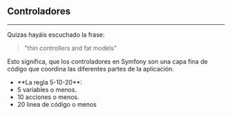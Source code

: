 ## Controladores
---------------

Quizas hayáis escuchado la frase:

> "thin controllers and fat models"

Esto significa, que los controladores en Symfony son una capa fina de código que coordina las diferentes partes de la aplicación.

* <!-- .element: class="fragment" data-fragment-index="1" --> **La regla 5-10-20**:

* <!-- .element: class="fragment" data-fragment-index="2" --> 5 variables o menos.

* <!-- .element: class="fragment" data-fragment-index="3" --> 10 acciones o menos.

* <!-- .element: class="fragment" data-fragment-index="4" --> 20 linea de código o menos
